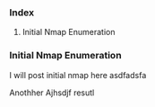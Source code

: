 ### Index
1.  Initial Nmap Enumeration

### Initial Nmap Enumeration

I will post initial nmap here asdfadsfa

Anothher Ajhsdjf resutl 